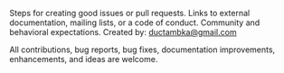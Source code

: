 Steps for creating good issues or pull requests.
Links to external documentation, mailing lists, or a code of conduct.
Community and behavioral expectations.
Created by: ductambka@gmail.com

All contributions, bug reports, bug fixes, documentation improvements, enhancements, and ideas are welcome.
